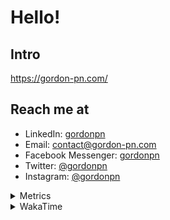 # Hello!

## Intro

<https://gordon-pn.com/>

## Reach me at

- LinkedIn: [gordonpn](https://www.linkedin.com/in/gordonpn/)
- Email: [contact@gordon-pn.com](mailto:contact@gordon-pn.com)
- Facebook Messenger: [gordonpn](https://www.messenger.com/t/Gordonpn)
- Twitter: [@gordonpn](https://twitter.com/Gordonpn)
- Instagram: [@gordonpn](https://www.instagram.com/gordonpn/)

<details>
  <summary>Metrics</summary>

  <img align="center" src="https://github.com/gordonpn/gordonpn/blob/master/github-metrics.svg" alt="GitHub Metrics">

</details>

<details>
  <summary>WakaTime</summary>

  <!--START_SECTION:waka-->
📊 **This Week I Spent My Time On** 

```text
💬 Programming Languages: 
Java                     17 hrs 27 mins      ███████████████░░░░░░░░░░   60.59 % 
Go                       6 hrs 26 mins       ██████░░░░░░░░░░░░░░░░░░░   22.34 % 
XML                      1 hr 19 mins        █░░░░░░░░░░░░░░░░░░░░░░░░   04.62 % 
Brazil Dependency Config 59 mins             █░░░░░░░░░░░░░░░░░░░░░░░░   03.43 % 
Makefile                 51 mins             █░░░░░░░░░░░░░░░░░░░░░░░░   03.00 % 

🔥 Editors: 
IntelliJ IDEA            26 hrs 56 mins      ███████████████████████░░   93.54 % 
VS Code                  1 hr 51 mins        ██░░░░░░░░░░░░░░░░░░░░░░░   06.46 % 
```


 Last Updated on 15/01/2025 10:22:48 UTC
<!--END_SECTION:waka-->
</details>
